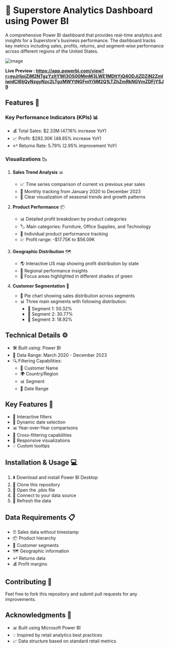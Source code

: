 # 🏪 Superstore Analytics Dashboard using Power BI

A comprehensive Power BI dashboard that provides real-time analytics and insights for a Superstore's business performance. The dashboard tracks key metrics including sales, profits, returns, and segment-wise performance across different regions of the United States.

![image](https://github.com/user-attachments/assets/8b330eb1-e715-49d3-8db4-12d549543e42)

**Live Preview : https://app.powerbi.com/view?r=eyJrIjoiZjM2NTgzYzItYWI3OS00MmM3LWE1MDItYjQ4ODJjZDZiN2ZmIiwidCI6IjQyNzgyNzc2LTgzMWYtNGFmYi1iM2Q1LTZhZmRkNGVmZDFjYSJ9**

## Features 🌟

### Key Performance Indicators (KPIs) 📊
* 💰 Total Sales: $2.33M (47.16% increase YoY)
* 📈 Profit: $292.30K (48.85% increase YoY)
* ↩️ Returns Rate: 5.79% (2.95% improvement YoY)

### Visualizations 📉
1. **Sales Trend Analysis** 📊
   * 📈 Time series comparison of current vs previous year sales
   * 📅 Monthly tracking from January 2020 to December 2023
   * 📌 Clear visualization of seasonal trends and growth patterns

2. **Product Performance** 📦
   * 📊 Detailed profit breakdown by product categories
   * 🏷️ Main categories: Furniture, Office Supplies, and Technology
   * 📝 Individual product performance tracking
   * 💹 Profit range: -$17.75K to $56.09K

3. **Geographic Distribution** 🗺️
   * 🌎 Interactive US map showing profit distribution by state
   * 📍 Regional performance insights
   * 🎯 Focus areas highlighted in different shades of green

4. **Customer Segmentation** 👥
   * 🎯 Pie chart showing sales distribution across segments
   * 📊 Three main segments with following distribution:
      * 🥇 Segment 1: 50.32%
      * 🥈 Segment 2: 30.77%
      * 🥉 Segment 3: 18.92%

## Technical Details ⚙️
* 🛠️ Built using: Power BI
* 📅 Data Range: March 2020 - December 2023
* 🔍 Filtering Capabilities:
   * 👤 Customer Name
   * 🌍 Country/Region
   * 📊 Segment
   * 📅 Date Range

## Key Features 🔑
* 🔄 Interactive filters
* 📅 Dynamic date selection
* 📊 Year-over-Year comparisons
* 🔄 Cross-filtering capabilities
* 📱 Responsive visualizations
* 💡 Custom tooltips

## Installation & Usage 💻
1. ⬇️ Download and install Power BI Desktop
2. 📂 Clone this repository
3. 📁 Open the .pbix file
4. 🔌 Connect to your data source
5. 🔄 Refresh the data

## Data Requirements 📋
* ⏰ Sales data without timestamp
* 📦 Product hierarchy
* 👥 Customer segments
* 🗺️ Geographic information
* ↩️ Returns data
* 💰 Profit margins

## Contributing 🤝
Feel free to fork this repository and submit pull requests for any improvements.

## Acknowledgments 🙏
* 📊 Built using Microsoft Power BI
* 💡 Inspired by retail analytics best practices
* 📈 Data structure based on standard retail metrics
